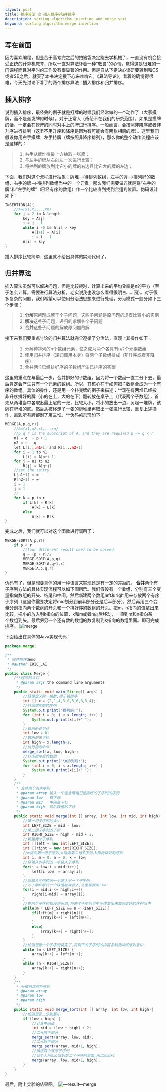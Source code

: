 ```yaml
---
layout: post
title: 排序算法 之 插入排序&归并排序
description: sorting algorithm insertion and merge sort
keyword: sorting algorithm merge insertion
---
```


## 写在前面
因为喜欢编程，但是苦于高考完之后的拍脑袋决定跑去学机械了，一直没有机会接受正统的计算机教育，所以一直对算法怀着一种“敬畏”的心情，觉得这是很难的一门课程而且对平时的工作没有很显著的作用。但是自从下定决心读研要转到和CS或者SE之后，就买了本书决定狠下心来啃啃它。《算法导论》，看着的确觉得很难，今天先讨论下看了的两个排序算法：插入排序和归并排序。

## 插入排序
说到插入排序，最经典的例子就是打牌的时候我们经常做的一个动作了（大家摸牌，而不是派发牌的时候）。对于正常人（奇葩不在我们的研究范围），如果是摸牌的话，一定会在摸牌的同时对手上的牌进行排序。一般而言，会按照非降序或者非升序进行排列（这里不用升序和降序是因为有可能会有两张相同的牌）。这里我们假设你用右手摸牌，左手持牌（牌按照非降序排列），那么你的整个动作流程应该是这样的：
>1. 右手从牌堆得最上方抽取一张牌；
>2. 与左手的牌从右向左一次进行比较；
>3. 将抽到的牌放到比它小的牌的右边且比它大的牌的左边；

下面，我们对这个流程进行抽象；牌堆-->待排列数组，左手的牌-->排列好的数组，右手的牌-->待排列数组当中的一个元素。那么我们需要做的就是将“右手的牌”和“左手的牌”（已经有序的数组）作一个比较直到找到合适的位置。伪码设计如下：

``` C
INSERTION(A){
	//A={x1,x2,..,xn}
    for j = 2 to A.length
    	key = A[j]
        i = j - 1
        while i >0 && A[i] > key
        	A[i+1] = A[i]
            i = i - 1
        A[i] = key
}
```
插入排序比较简单，这里就不给出具体的实现代码了。

## 归并算法
插入算法虽然可以解决问题，但是比较耗时，计算出来的平均效率是n的平方（至于怎么计算，需要进行算法分析，老实说我也没怎么看得很明白……囧）。对于很多复杂的问题，我们希望可以使用分治法思想来进行处理，分治模式一般分如下三个步骤：
>1. **分解**原问题成若干个子问题，这些子问题是原问题的规模比较小的实例
>2. **解决**这些子问题，递归的求解各个子问题
>3. **合并**这些子问题的解成原问题的解

接下来我们要重点讨论的归并算法就完全遵循了分治法，直观上其操作如下：
>1. 分解待排列的n个数组元素，使之成为两个各具有n/2个元素数组
>2. 使用归并排序（递归调用本身）将两个子数组排成（非升序或者非降序）
>3. 合并两个已经排好序的子数组产生已排序的答案

这里的重点在与最后一步，合并排好的子数组。因为将一个数组一直二分下去，最后肯定会产生只有一个元素的数组。所以，其核心在于如何把子数组合成为一个有序的数组。具体的操作，还是用一个扑克牌的例子来描述：**现在有两堆已经按非升序排好的牌（小的在上，大的在下）翻转放在桌子上（代表两个子数组），首先从两堆当中各取出最上层的一张，比较大小，将小的放出一边，另起一堆牌，该牌在牌堆的底。然后从被移走了一张的牌堆里再取出一张进行比较，重复上述操作，直到所有牌都到了第三堆。**伪码的实现如下：

```C
MERGE(A,p,q,r){
	//A={x1,x2,x3,...xn}
    //p q r is the subscript of A, and they are required p <= q < r
    n1 = q  - p + 1
    n2 = r - q
    let L[1...n1+1] and R[1...n2+1]
    for i = 1 to n1
    	L[i] = A[p+i-1]
    for j = n1 to n2
    	R[j] = A[q+j]
    //set the sentry
    L[n1+1] = ∞
    R[n2+1] = ∞
    i = 1
    j = 1
    //
    for k = p to r
    	if L[k] = R[k]
        	A[k] = L[k]
        else
        	A[k] = R[k]
}
```
完成之后，我们就可以对这个函数进行调用了：

```C
MERGE-SORT(A,p,r){
	if p < r
    	//four different result need to be solved
    	q = (p + r)/2
        MERGE-SORT(A,p,q)
        MERGE-SORT(A,q+1,r)
        MERGE(A,p,q,r)
}
```
伪码有了，但是想要具体的用一种语言来实现还是有一定的差距的。
**合并**两个有子序列方法的具体实现流程可以如下图所示。我们假设有一个数组，分别有三个变量指向数组的开头、结尾和中间。然后新建两个数组left和right用来存放两个有序子序列（这里你需要决定将mid划分到前半部分还是后半部分）。然后再用三个变量分别指向两个数组的开头和一个排好序的数组的开头。把m，n指向的值拿出来比较，把小的放入到k指向的位置，k和m或者n向后移动，一直到m和n指向某一个数组到头。最后把另一个还有数的数组的数复制到k指向的数组里面。即可完成排序。
<img src="/images/merge.jpg" alt="merge" >

下面给出在具体的Java实现代码：

```java
package merge;

/**
 * 归并排序demo
 * @author ERIC_LAI
 */
public class Merge {
    /**程序的入口
     * @param args the command line arguments
     */
    public static void main(String[] args) {
        //随便定义的一组数,用于被排序
        int [] x = {2,1,4,3,0,5,6,3,8,4};
        //打印排序前的序列
        System.out.print("排列前:");
        for (int i = 0; i < x.length; i++) {
            System.out.print(x[i]+" ");
        }
        //数组的首下标
        int low = 0;
        //数组的末下标
        int high = x.length-1;
        //执行排序命令
        merge_sort(x, low, high);
        //打印排序后的数组
        System.out.print("\n排列后:");
        for (int i = 0; i < x.length; i++) {
            System.out.print(x[i]+" ");
        }
    }
    /**
     * 合并两个有序序列
     * @param array 输入一个包含两组已经排好的子序列的序列
     * @param low   首下标
     * @param mid   中间值下标
     * @param high  最后数值的下标
     */
    public static void merge(int [] array, int low, int mid, int high){
        //第一组子序列的大小
        int LEFT_SIZE = mid - low;
        //第二组子序列的下标
        int RIGHT_SIZE = high - mid + 1;
        //新建两个子序列
        int []left = new int[LEFT_SIZE];
        int []right = new int[RIGHT_SIZE];
        //m指向第一组子序列,n指向第二组子序列,k指向排好的序列
        int i, m = 0, n = 0, k = low;
        //将输入的序列的一半装入子序列
        for(i = low;i < mid;i++){
            left[i-low] = array[i];
        }
        //将输入序列的另一半装入另一个子序列
        //为了确保最后一个数值能被装入,这里需要用"<="
        for(i = mid;i <= high;i++){
            right[i-mid] = array[i];
        }
        //在两个子序列都没到头前,将两个子序列当中小得拿出来放到排好的序列当中
        while(m < LEFT_SIZE && n < RIGHT_SIZE){
            if(left[m] < right[n]){
                array[k++] = left[m++];
            }
            else{
                array[k++] = right[n++];
            }
        }
        //检测是哪一个子序列装完了,将剩下的子序列的内容复制到排好序列当中
        while (m < LEFT_SIZE) {            
            array[k++] = left[m++];
        }
        while (n < RIGHT_SIZE){
            array[k++] = right[n++];
        }
    }
    /**
     * 分解待排序的序列
     * @param array
     * @param low
     * @param high    
     */
    public static void merge_sort(int [] array, int low, int high){
        //检测是否二分到最小
        if (low < high) {
            //计算中间值
            int mid = (low + high) / 2;
            //二分前半部分
            merge_sort(array, low, mid);
            //二分后半部分
            merge_sort(array, mid+1, high);
            //排序两个有序子序列
            //我个人将mid归到第二个子序列里面,所以mid+1
            merge(array, low, mid+1, high);
        }
    }
}
```
最后，附上实验的结果图。
<img src="/images/result_merge.png" alt="—result—merge" >